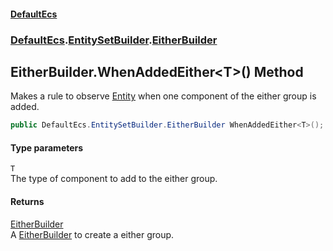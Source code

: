 #### [DefaultEcs](./index.md 'index')
### [DefaultEcs](./DefaultEcs.md 'DefaultEcs').[EntitySetBuilder](./DefaultEcs-EntitySetBuilder.md 'DefaultEcs.EntitySetBuilder').[EitherBuilder](./DefaultEcs-EntitySetBuilder-EitherBuilder.md 'DefaultEcs.EntitySetBuilder.EitherBuilder')
## EitherBuilder.WhenAddedEither&lt;T&gt;() Method
Makes a rule to observe [Entity](./DefaultEcs-Entity.md 'DefaultEcs.Entity') when one component of the either group is added.  
```csharp
public DefaultEcs.EntitySetBuilder.EitherBuilder WhenAddedEither<T>();
```
#### Type parameters
<a name='DefaultEcs-EntitySetBuilder-EitherBuilder-WhenAddedEither-T-()-T'></a>
`T`  
The type of component to add to the either group.  
  
#### Returns
[EitherBuilder](./DefaultEcs-EntitySetBuilder-EitherBuilder.md 'DefaultEcs.EntitySetBuilder.EitherBuilder')  
A [EitherBuilder](./DefaultEcs-EntitySetBuilder-EitherBuilder.md 'DefaultEcs.EntitySetBuilder.EitherBuilder') to create a either group.  
